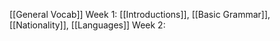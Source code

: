 [[General Vocab]]
Week 1: [[Introductions]], [[Basic Grammar]], [[Nationality]], [[Languages]]
Week 2: 